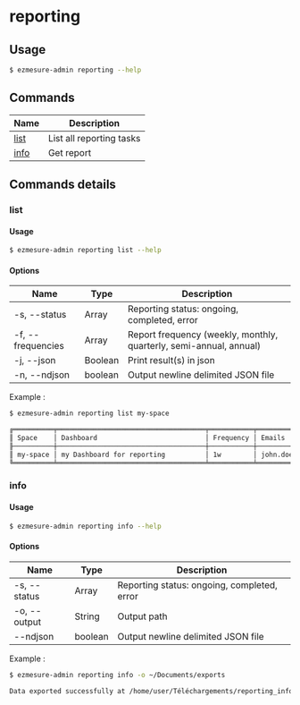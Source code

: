 # reporting

## Usage

```bash
$ ezmesure-admin reporting --help
```

## Commands

| Name | Description |
| --- | --- |
| [list](#list) | List all reporting tasks |
| [info](#info) | Get report |

## Commands details

### list

#### Usage
```bash
$ ezmesure-admin reporting list --help
```

#### Options
| Name | Type | Description |
| --- | --- | --- |
| -s, --status | Array | Reporting status: ongoing, completed, error |
| -f, --frequencies | Array | Report frequency (weekly, monthly, quarterly, semi-annual, annual) |
| -j, --json | Boolean | Print result(s) in json |
| -n, --ndjson | boolean | Output newline delimited JSON file |

Example :

```bash
$ ezmesure-admin reporting list my-space

╔══════════╤═════════════════════════════════════╤═══════════╤════════════════════════╤═══════╤═════════╗
║ Space    │ Dashboard                           │ Frequency │ Emails                 │ Print │ Sent at ║
╟──────────┼─────────────────────────────────────┼───────────┼────────────────────────┼───────┼─────────╢
║ my-space │ my Dashboard for reporting          │ 1w        │ john.doe@email.fr, ... │ true  │         ║
╚══════════╧═════════════════════════════════════╧═══════════╧════════════════════════╧═══════╧═════════╝
```

### info

#### Usage
```bash
$ ezmesure-admin reporting info --help
```

#### Options
| Name | Type | Description |
| --- | --- | --- |
| -s, --status | Array | Reporting status: ongoing, completed, error |
| -o, --output | String | Output path |
| --ndjson | boolean | Output newline delimited JSON file |

Example :

```bash
$ ezmesure-admin reporting info -o ~/Documents/exports

Data exported successfully at /home/user/Téléchargements/reporting_info_2021_04_19_14_5_59.json
```